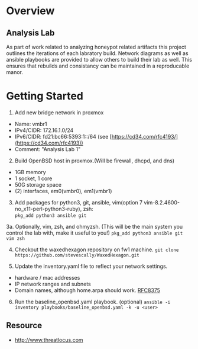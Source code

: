 # Overview

## Analysis Lab

As part of work related to analyzing honeypot related artifacts this project
outlines the iterations of each labratory build. Network diagrams as well as
ansible playbooks are provided to allow others to build their lab as well.
This ensures that rebuilds and consistancy can be maintained in a reproducable
manor.

# Getting Started

1. Add new bridge network in proxmox
  - Name: vmbr1
  - IPv4/CIDR: 172.16.1.0/24
  - IPv6/CIDR: fd21:bc66:5393:1::/64 (see [https://cd34.com/rfc4193/](https://cd34.com/rfc4193)) 
  - Comment: "Analysis Lab 1"

2. Build OpenBSD host in proxmox.(Will be firewall, dhcpd, and dns)
  - 1GB memory
  - 1 socket, 1 core
  - 50G storage space
  - (2) interfaces, em0(vmbr0), em1(vmbr1)

3. Add packages for python3, git, ansible, vim(option 7 vim-8.2.4600-no_x11-perl-python3-ruby), zsh: <br>
   ``pkg_add python3 ansible git``

3a. Optionally, vim, zsh, and ohmyzsh. (This will be the main system you control the lab with, make it useful to you!)
   ``pkg_add python3 ansible git vim zsh``

4. Checkout the waxedhexagon repository on fw1 machine.
    ``git clone https://github.com/stevescally/WaxedHexagon.git``

5. Update the inventory.yaml file to reflect your network settings.
  - hardware / mac addresses
  - IP network ranges and subnets
  - Domain names, although home.arpa should work. [RFC8375](https://datatracker.ietf.org/doc/html/rfc8375)

6. Run the baseline_openbsd.yaml playbook. (optional)
    ``ansible -i inventory playbooks/baseline_openbsd.yaml -k -u <user>``

## Resource

* http://www.threatlocus.com

